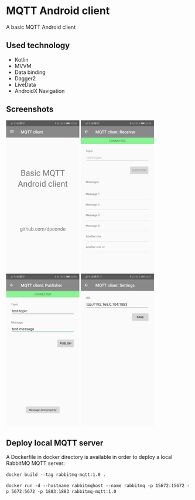 # MQTT Android client
A basic MQTT Android client

## Used technology
* Kotlin
* MVVM
* Data binding
* Dagger2
* LiveData
* AndroidX Navigation

## Screenshots
<img src="images/1.jpg" alt="drawing" width="200"/>    <img src="images/2.jpg" alt="drawing" width="200"/>
<img src="images/3.jpg" alt="drawing" width="200"/>    <img src="images/4.jpg" alt="drawing" width="200"/>



## Deploy local MQTT server
A Dockerfile in docker directory is available in order to deploy a local RabbitMQ MQTT server:

```
docker build --tag rabbitmq-mqtt:1.0 .
```
```
docker run -d --hostname rabbitmqhost --name rabbitmq -p 15672:15672 -p 5672:5672 -p 1883:1883 rabbitmq-mqtt:1.0
```
